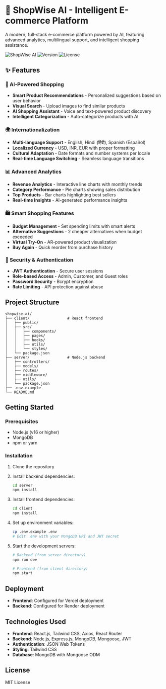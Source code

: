 # 🛒 ShopWise AI - Intelligent E-commerce Platform

A modern, full-stack e-commerce platform powered by AI, featuring advanced analytics, multilingual support, and intelligent shopping assistance.

![ShopWise AI](https://img.shields.io/badge/ShopWise-AI%20Powered-blue?style=for-the-badge&logo=react)
![Version](https://img.shields.io/badge/version-1.0.0-green?style=for-the-badge)
![License](https://img.shields.io/badge/license-MIT-orange?style=for-the-badge)

## ✨ Features

### 🤖 AI-Powered Shopping
- **Smart Product Recommendations** - Personalized suggestions based on user behavior
- **Visual Search** - Upload images to find similar products
- **AI Shopping Assistant** - Voice and text-powered product discovery
- **Intelligent Categorization** - Auto-categorize products with AI

### 🌍 Internationalization
- **Multi-language Support** - English, Hindi (हिंदी), Spanish (Español)
- **Localized Currency** - USD, INR, EUR with proper formatting
- **Cultural Adaptation** - Date formats and number systems per locale
- **Real-time Language Switching** - Seamless language transitions

### 📊 Advanced Analytics
- **Revenue Analytics** - Interactive line charts with monthly trends
- **Category Performance** - Pie charts showing sales distribution
- **Top Products** - Bar charts highlighting best sellers
- **Real-time Insights** - AI-generated performance insights

### 🛍️ Smart Shopping Features
- **Budget Management** - Set spending limits with smart alerts
- **Alternative Suggestions** - 2 cheaper alternatives when budget exceeded
- **Virtual Try-On** - AR-powered product visualization
- **Buy Again** - Quick reorder from purchase history

### 🔐 Security & Authentication
- **JWT Authentication** - Secure user sessions
- **Role-based Access** - Admin, Customer, and Guest roles
- **Password Security** - Bcrypt encryption
- **Rate Limiting** - API protection against abuse

## Project Structure

```
shopwise-ai/
├── client/                 # React frontend
│   ├── public/
│   ├── src/
│   │   ├── components/
│   │   ├── pages/
│   │   ├── hooks/
│   │   ├── utils/
│   │   └── styles/
│   └── package.json
├── server/                 # Node.js backend
│   ├── controllers/
│   ├── models/
│   ├── routes/
│   ├── middleware/
│   ├── utils/
│   └── package.json
├── .env.example
└── README.md
```

## Getting Started

### Prerequisites
- Node.js (v16 or higher)
- MongoDB
- npm or yarn

### Installation

1. Clone the repository
2. Install backend dependencies:
   ```bash
   cd server
   npm install
   ```

3. Install frontend dependencies:
   ```bash
   cd client
   npm install
   ```

4. Set up environment variables:
   ```bash
   cp .env.example .env
   # Edit .env with your MongoDB URI and JWT secret
   ```

5. Start the development servers:
   ```bash
   # Backend (from server directory)
   npm run dev

   # Frontend (from client directory)
   npm start
   ```

## Deployment

- **Frontend**: Configured for Vercel deployment
- **Backend**: Configured for Render deployment

## Technologies Used

- **Frontend**: React.js, Tailwind CSS, Axios, React Router
- **Backend**: Node.js, Express.js, MongoDB, Mongoose, JWT
- **Authentication**: JSON Web Tokens
- **Styling**: Tailwind CSS
- **Database**: MongoDB with Mongoose ODM

## License

MIT License
